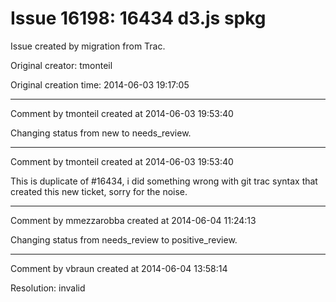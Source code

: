 # Issue 16198: 16434 d3.js spkg

Issue created by migration from Trac.

Original creator: tmonteil

Original creation time: 2014-06-03 19:17:05




---

Comment by tmonteil created at 2014-06-03 19:53:40

Changing status from new to needs_review.


---

Comment by tmonteil created at 2014-06-03 19:53:40

This is duplicate of #16434, i did something wrong with git trac syntax that created this new ticket, sorry for the noise.


---

Comment by mmezzarobba created at 2014-06-04 11:24:13

Changing status from needs_review to positive_review.


---

Comment by vbraun created at 2014-06-04 13:58:14

Resolution: invalid
